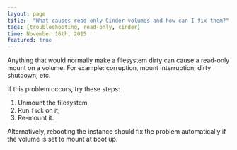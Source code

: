 ```yaml
---
layout: page
title:  "What causes read-only Cinder volumes and how can I fix them?"
tags: [troubleshooting, read-only, cinder]
time: November 16th, 2015
featured: true
---
```


Anything that would normally make a filesystem dirty can cause a read-only mount on a volume.
For example: corruption, mount interruption, dirty shutdown, etc.

If this problem occurs, try these steps:

1. Unmount the filesystem,
2. Run `fsck` on it,
3. Re-mount it.

Alternatively, rebooting the instance should fix the problem automatically if the volume is set to mount at boot up.
